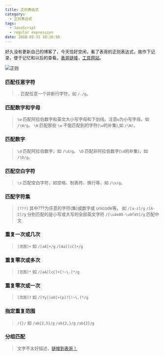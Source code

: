 ```yaml
---
title: 正则表达式
category:
  - 正则表达式
tags:
  - JavaScript
  - regular expression
date: 2018-05-31 10:16:50
---
```


好久没有更新自己的博客了，今天恰好空闲，看了表哥的正则表达式，故作下记录，便于记忆和以后的查看。[表哥链接](http://biaoyansu.com)，[工具网站](https://regexr.com/)。
<!-- more -->
![正则](http://www.williamlong.info//upload/433_1.jpg)

### 匹配任意字符
> `.` 匹配任意一个非断行字符，如 `/./g`。

### 匹配数字和字母
> `\w` 匹配阿拉伯数字和英文大小写字母和下划线。注意`w`为小写字母。如 `/\W/g`。
> `\W` 匹配那些 `\w` 不能匹配到的字符(`\w`的补集),如 `/\W/`。

### 匹配数字
> `\d` 匹配阿拉伯数字，如 `/\d/g`。
> `\D` 匹配非阿拉伯数字(`\d`的补集)，如 `/\D/g`。

### 匹配空白字符
> `\s` 匹配空白字符，如空格、制表符、换行等，如 `/\s/g`。

### 匹配字符集
> `[???]` 其中???为任意的字符(集)或数字或 unicode等。
> 如 `/[a-z]/g` `/[A-Z]/g` 分别匹配的是小写或大写的全部英文字符
>  `/[\u4e00-\u9fa5]/g` 匹配中文

### 重复一次或几次
> `[范围]+` 如 `/[aA]+/g` `/[Aa][cC]+/g`

### 重复零次或多次
> `[范围]*` 如 `/[aA][cC]+[!~\.]*/g`

### 重复零次或一次
> `[范围]?` 如 `/[Yy][oO]+[p]?[!~\.]*/g`

### 指定重复范围
> `/{}/` 如 `/ab{2,5}/g` `/ab{2,}/g` `/ab{2}/g`

### 分组匹配
> 文字不太好描述，[链接到表哥！](https://www.bilibili.com/video/av18182693/?p=11)
